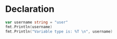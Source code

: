 # Declaration
```go
var username string = "user"
fmt.Println(username)
fmt.Println("Variable type is: %T \n", username)
```